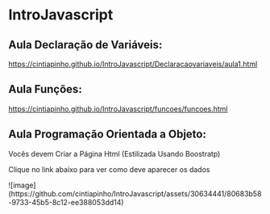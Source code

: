 # IntroJavascript
## Aula Declaração de Variáveis: 
  https://cintiapinho.github.io/IntroJavascript/Declaracaovariaveis/aula1.html
## Aula Funções:
  https://cintiapinho.github.io/IntroJavascript/funcoes/funcoes.html
## Aula Programação Orientada a Objeto:
  <p>Vocês devem Criar a Página Html (Estilizada Usando Boostratp)</p>
  <p>Clique no link abaixo para ver como deve aparecer os dados</p>
  ![image](https://github.com/cintiapinho/IntroJavascript/assets/30634441/80683b58-9733-45b5-8c12-ee388053dd14)


